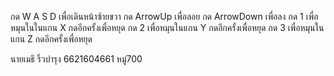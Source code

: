 กด W A S D เพื่อเดินหน้าซ้ายขวา
กด ArrowUp เพื่อลอย กด ArrowDown เพื่อลง
กด 1 เพื่อหมุนในในแกน X กดอีกครั้งเพื่อหยุด
กด 2 เพื่อหมุนในแกน Y กดอีกครั้งเพื่อหยุด
กด 3 เพื่อหมุนในแกน Z กดอีกครั้งเพื่อหยุด 

นายเมธี ริ้วบำรุง 6621604661 หมู่700
